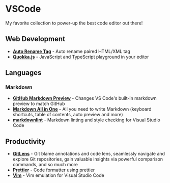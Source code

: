 # VSCode

My favorite collection to power-up the best code editor out there!

## Web Development

- [**Auto Rename Tag**][auto-rename-tag] - Auto rename paired HTML/XML tag
- [**Quokka.js**][quokka] - JavaScript and TypeScript playground in your editor

## Languages

### Markdown

- [**GitHub Markdown Preview**][markdown-preview] - Changes VS Code's built-in markdown preview to match GitHub
- [**Markdown All in One**][markdown-all-in-one] - All you need to write Markdown (keyboard shortcuts, table of contents, auto preview and more)
- [**markdownlint**][markdown-lint] - Markdown linting and style checking for Visual Studio Code

## Productivity

- [**GitLens**][gitlens] - Git blame annotations and code lens, seamlessly navigate and explore Git repositories, gain valuable insights via powerful comparison commands, and so much more
- [**Prettier**][prettier] - Code formatter using prettier
- [**Vim**][vim] - Vim emulation for Visual Studio Code

[auto-rename-tag]: https://marketplace.visualstudio.com/items?itemName=formulahendry.auto-rename-tag
[gitlens]: https://marketplace.visualstudio.com/items?itemName=eamodio.gitlens
[markdown-all-in-one]: https://marketplace.visualstudio.com/items?itemName=yzhang.markdown-all-in-one
[markdown-lint]: https://marketplace.visualstudio.com/items?itemName=DavidAnson.vscode-markdownlint
[markdown-preview]: https://marketplace.visualstudio.com/items?itemName=bierner.github-markdown-preview
[prettier]: https://marketplace.visualstudio.com/items?itemName=esbenp.prettier-vscode
[quokka]: https://marketplace.visualstudio.com/items?itemName=WallabyJs.quokka-vscode
[vim]: https://marketplace.visualstudio.com/items?itemName=vscodevim.vim
